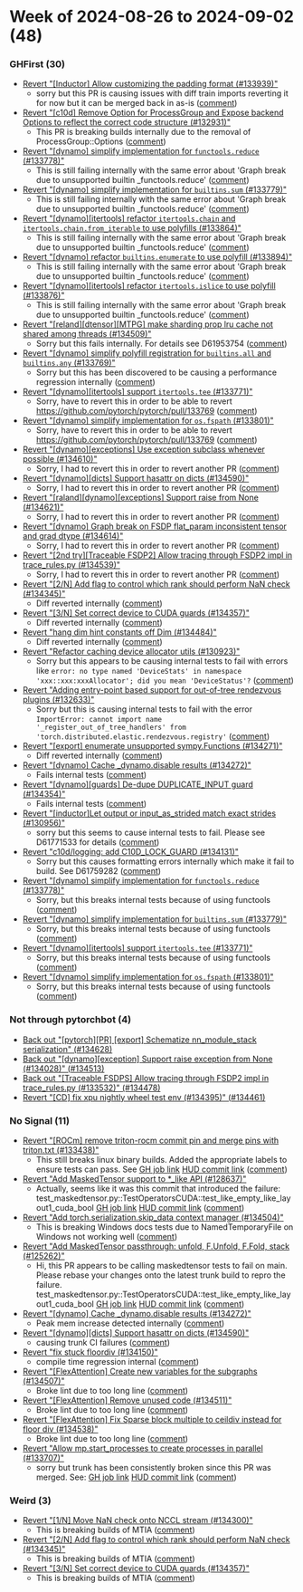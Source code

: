 # Week of 2024-08-26 to 2024-09-02 (48)

### GHFirst (30)

- [Revert "[Inductor] Allow customizing the padding format (#133939)"](https://github.com/pytorch/pytorch/commit/86e03a64e1e9570adfb574bc406cc5f3d8d90209)
  - sorry but this PR is causing issues with diff train imports reverting it for now but it can be merged back in as-is ([comment](https://github.com/pytorch/pytorch/pull/133939#issuecomment-2322635388))
- [Revert "[c10d] Remove Option for ProcessGroup and Expose backend Options to reflect the correct code structure (#132931)"](https://github.com/pytorch/pytorch/commit/351ba3e67c9dba6a1b448b0df4b9500ada1416d6)
  - This PR is breaking builds internally due to the removal of ProcessGroup::Options ([comment](https://github.com/pytorch/pytorch/pull/132931#issuecomment-2321862402))
- [Revert "[dynamo] simplify implementation for `functools.reduce` (#133778)"](https://github.com/pytorch/pytorch/commit/c6ecf57dd26a8f64de9e87e0fcc3d836ac32cc62)
  - This is still failing internally with the same error about 'Graph break due to unsupported builtin _functools.reduce' ([comment](https://github.com/pytorch/pytorch/pull/133778#issuecomment-2321787968))
- [Revert "[dynamo] simplify implementation for `builtins.sum` (#133779)"](https://github.com/pytorch/pytorch/commit/7a85c488a8f3bdd78a986cc659e5f377bb4573d6)
  - This is still failing internally with the same error about 'Graph break due to unsupported builtin _functools.reduce' ([comment](https://github.com/pytorch/pytorch/pull/133778#issuecomment-2321787968))
- [Revert "[dynamo][itertools] refactor `itertools.chain` and `itertools.chain.from_iterable` to use polyfills (#133864)"](https://github.com/pytorch/pytorch/commit/1ad08c7a5b83352e893d5e5f19a10de2afbf9086)
  - This is still failing internally with the same error about 'Graph break due to unsupported builtin _functools.reduce' ([comment](https://github.com/pytorch/pytorch/pull/133778#issuecomment-2321787968))
- [Revert "[dynamo] refactor `builtins.enumerate` to use polyfill (#133894)"](https://github.com/pytorch/pytorch/commit/8aa44e14cf1e31de145ba53047faf6062e9ed338)
  - This is still failing internally with the same error about 'Graph break due to unsupported builtin _functools.reduce' ([comment](https://github.com/pytorch/pytorch/pull/133778#issuecomment-2321787968))
- [Revert "[dynamo][itertools] refactor `itertools.islice` to use polyfill (#133876)"](https://github.com/pytorch/pytorch/commit/10c31e96dfdd2d2ebcdcd6bed01de4e0defe67cc)
  - This is still failing internally with the same error about 'Graph break due to unsupported builtin _functools.reduce' ([comment](https://github.com/pytorch/pytorch/pull/133778#issuecomment-2321787968))
- [Revert "[reland][dtensor][MTPG] make sharding prop lru cache not shared among threads (#134509)"](https://github.com/pytorch/pytorch/commit/ab646cd8059b9309021fdb8b1356416507d12262)
  - Sorry but this fails internally. For details see D61953754 ([comment](https://github.com/pytorch/pytorch/pull/134509#issuecomment-2318323161))
- [Revert "[dynamo] simplify polyfill registration for `builtins.all` and `builtins.any` (#133769)"](https://github.com/pytorch/pytorch/commit/4811dc3de9d461933c4f5cbffc12478f015cc5b9)
  - Sorry but this has been discovered to be causing a performance regression internally ([comment](https://github.com/pytorch/pytorch/pull/133769#issuecomment-2316620213))
- [Revert "[dynamo][itertools] support `itertools.tee` (#133771)"](https://github.com/pytorch/pytorch/commit/f65df5edae97652f2acf50c35cf7d61e3a860209)
  - Sorry, have to revert this in order to be able to revert https://github.com/pytorch/pytorch/pull/133769 ([comment](https://github.com/pytorch/pytorch/pull/133771#issuecomment-2316611158))
- [Revert "[dynamo] simplify implementation for `os.fspath` (#133801)"](https://github.com/pytorch/pytorch/commit/eaec9e80b80e5e6b372b183c1ea308bcc3e58f93)
  - Sorry, have to revert this in order to be able to revert https://github.com/pytorch/pytorch/pull/133769 ([comment](https://github.com/pytorch/pytorch/pull/133771#issuecomment-2316611158))
- [Revert "[dynamo][exceptions] Use exception subclass whenever possible (#134610)"](https://github.com/pytorch/pytorch/commit/f0fceed432b0ea67eb9b5765133ec8e38cb6ea1c)
  - Sorry, I had to revert this in order to revert another PR ([comment](https://github.com/pytorch/pytorch/pull/134610#issuecomment-2316568553))
- [Revert "[dynamo][dicts] Support hasattr on dicts (#134590)"](https://github.com/pytorch/pytorch/commit/67d7040fce79d37ebc8a5a42bcafaabd4fd8f58e)
  - Sorry, I had to revert this in order to revert another PR ([comment](https://github.com/pytorch/pytorch/pull/134610#issuecomment-2316568553))
- [Revert "[raland][dynamo][exceptions] Support raise from None (#134621)"](https://github.com/pytorch/pytorch/commit/40cebde3bceb1073fe5458e8d61a491ee3e138c4)
  - Sorry, I had to revert this in order to revert another PR ([comment](https://github.com/pytorch/pytorch/pull/134610#issuecomment-2316568553))
- [Revert "[dynamo] Graph break on FSDP flat_param inconsistent tensor and grad dtype (#134614)"](https://github.com/pytorch/pytorch/commit/c35d1f7b3aa4ec00017972c9d8ff1bb74436ba5c)
  - Sorry, I had to revert this in order to revert another PR ([comment](https://github.com/pytorch/pytorch/pull/134610#issuecomment-2316568553))
- [Revert "[2nd try][Traceable FSDP2] Allow tracing through FSDP2 impl in trace_rules.py (#134539)"](https://github.com/pytorch/pytorch/commit/25531eb735c6c1ea38d60896fa74f561ab1f5174)
  - Sorry, I had to revert this in order to revert another PR ([comment](https://github.com/pytorch/pytorch/pull/134539#issuecomment-2316568257))
- [Revert "[2/N] Add flag to control which rank should perform NaN check (#134345)"](https://github.com/pytorch/pytorch/commit/66c33d59898632af038f8dedc110a46ba8d23e55)
  - Diff reverted internally ([comment](https://github.com/pytorch/pytorch/pull/134345#issuecomment-2316133024))
- [Revert "[3/N] Set correct device to CUDA guards (#134357)"](https://github.com/pytorch/pytorch/commit/23e26b84af58e3ea3ca7acc27ec11bd0f0279ca5)
  - Diff reverted internally ([comment](https://github.com/pytorch/pytorch/pull/134357#issuecomment-2316121423))
- [Revert "hang dim hint constants off Dim (#134484)"](https://github.com/pytorch/pytorch/commit/13d40f6fc5908907701382f6be71f128ce3650b6)
  - Diff reverted internally ([comment](https://github.com/pytorch/pytorch/pull/134484#issuecomment-2315749549))
- [Revert "Refactor caching device allocator utils (#130923)"](https://github.com/pytorch/pytorch/commit/2c88a923a79dc6bbb6fa496f42f13b46ad1360c6)
  - Sorry but this appears to be causing internal tests to fail with errors like `error: no type named 'DeviceStats' in namespace 'xxx::xxx:xxxAllocator'; did you mean 'DeviceStatus'?` ([comment](https://github.com/pytorch/pytorch/pull/130923#issuecomment-2315730155))
- [Revert "Adding entry-point based support for out-of-tree rendezvous plugins (#132633)"](https://github.com/pytorch/pytorch/commit/d52aff3e736c1df143adc162f6b84e6e280dce9a)
  - Sorry but this is causing internal tests to fail with the error `ImportError: cannot import name '_register_out_of_tree_handlers' from 'torch.distributed.elastic.rendezvous.registry'` ([comment](https://github.com/pytorch/pytorch/pull/132633#issuecomment-2315716201))
- [Revert "[export] enumerate unsupported sympy.Functions (#134271)"](https://github.com/pytorch/pytorch/commit/141a9c720465287a7f3900f16be2330bc5e14b92)
  - Diff reverted internally ([comment](https://github.com/pytorch/pytorch/pull/134271#issuecomment-2311353460))
- [Revert "[dynamo] Cache _dynamo.disable results (#134272)"](https://github.com/pytorch/pytorch/commit/42955e04f1c9a51391614965e6b3884a594de6df)
  - Fails internal tests ([comment](https://github.com/pytorch/pytorch/pull/134272#issuecomment-2310649115))
- [Revert "[dynamo][guards] De-dupe DUPLICATE_INPUT guard (#134354)"](https://github.com/pytorch/pytorch/commit/e94bdc78763838b04a5e6436240d43c2b0ca06a1)
  - Fails internal tests ([comment](https://github.com/pytorch/pytorch/pull/134272#issuecomment-2310649115))
- [Revert "[inductor]Let output or input_as_strided match exact strides  (#130956)"](https://github.com/pytorch/pytorch/commit/17e8a51ff2cc0f3e2b16e17c00913188404f951a)
  - sorry but this seems to cause internal tests to fail. Please see D61771533 for details ([comment](https://github.com/pytorch/pytorch/pull/130956#issuecomment-2310490049))
- [Revert "c10d/logging: add C10D_LOCK_GUARD (#134131)"](https://github.com/pytorch/pytorch/commit/1c4780e69a415b32bfb2ba262281c700465368d8)
  - Sorry but this causes formatting errors internally which make it fail to build. See D61759282 ([comment](https://github.com/pytorch/pytorch/pull/134131#issuecomment-2310455878))
- [Revert "[dynamo] simplify implementation for `functools.reduce` (#133778)"](https://github.com/pytorch/pytorch/commit/50e90d7203bcea282fe5482fd93d11519bbfefe4)
  - Sorry, but this breaks internal tests because of using functools ([comment](https://github.com/pytorch/pytorch/pull/133778#issuecomment-2310445169))
- [Revert "[dynamo] simplify implementation for `builtins.sum` (#133779)"](https://github.com/pytorch/pytorch/commit/472c7cf962f95d7338bbbfe03fe1140b6ffbe909)
  - Sorry, but this breaks internal tests because of using functools ([comment](https://github.com/pytorch/pytorch/pull/133778#issuecomment-2310445169))
- [Revert "[dynamo][itertools] support `itertools.tee` (#133771)"](https://github.com/pytorch/pytorch/commit/3d7f3f6a555b95288bccd8429275594d9aedc350)
  - Sorry, but this breaks internal tests because of using functools ([comment](https://github.com/pytorch/pytorch/pull/133778#issuecomment-2310445169))
- [Revert "[dynamo] simplify implementation for `os.fspath` (#133801)"](https://github.com/pytorch/pytorch/commit/e1fc4362fb0e8999660ebab64726301eec05526d)
  - Sorry, but this breaks internal tests because of using functools ([comment](https://github.com/pytorch/pytorch/pull/133778#issuecomment-2310445169))

### Not through pytorchbot (4)

- [Back out "[pytorch][PR] [export] Schematize nn_module_stack serialization" (#134628)](https://github.com/pytorch/pytorch/commit/71d0eff6e762cd558c6512b91d29153ca0658e58)
- [Back out "[dynamo][exception] Support raise exception from None (#134028)" (#134513)](https://github.com/pytorch/pytorch/commit/de57a6e806e990fa1b6914ca2b4aabb91bc7bc81)
- [Back out "[Traceable FSDPS] Allow tracing through FSDP2 impl in trace_rules.py (#133532)" (#134478)](https://github.com/pytorch/pytorch/commit/43bbd781f27e121820bd981fdeac37759eb8855d)
- [Revert "[CD] fix xpu nightly wheel test env (#134395)" (#134461)](https://github.com/pytorch/pytorch/commit/be96ccf77c460efc85d281efd501601368d90b55)

### No Signal (11)

- [Revert "[ROCm] remove triton-rocm commit pin and merge pins with triton.txt (#133438)"](https://github.com/pytorch/pytorch/commit/a1ba8e61d1b93f2116c5cccf1ce4b74a3fdaead4)
  - This still breaks linux binary builds. Added the appropriate labels to ensure tests can pass. See [GH job link](https://github.com/pytorch/pytorch/actions/runs/10626427003/job/29460479554) [HUD commit link](https://hud.pytorch.org/pytorch/pytorch/commit/5e8bf29148a590318f678620f84be8f4d5ffff5c) ([comment](https://github.com/pytorch/pytorch/pull/133438#issuecomment-2322246198))
- [Revert "Add MaskedTensor support to *_like API (#128637)"](https://github.com/pytorch/pytorch/commit/503c0dd923fa1f96621f2bfad1772ef58a44c08f)
  - Actually, seems like it was this commit that introduced the failure: test_maskedtensor.py::TestOperatorsCUDA::test_like_empty_like_layout1_cuda_bool [GH job link](https://github.com/pytorch/pytorch/actions/runs/10604690725/job/29392898277) [HUD commit link](https://hud.pytorch.org/pytorch/pytorch/commit/b6e51711a0ea6174806e75ab6e208d2d910b45f5) ([comment](https://github.com/pytorch/pytorch/pull/128637#issuecomment-2316554188))
- [Revert "Add torch.serialization.skip_data context manager (#134504)"](https://github.com/pytorch/pytorch/commit/128544399441fa0ab32f2a95237212c911da5078)
  - This is breaking Windows docs tests due to NamedTemporaryFile on Windows not working well ([comment](https://github.com/pytorch/pytorch/pull/134504#issuecomment-2316543901))
- [Revert "Add MaskedTensor passthrough: unfold, F.Unfold, F.Fold, stack (#125262)"](https://github.com/pytorch/pytorch/commit/f997b2b8e6f8f394961b96c4c4161d9643311e52)
  - Hi, this PR appears to be calling maskedtensor tests to fail on main. Please rebase your changes onto the latest trunk build to repro the failure. test_maskedtensor.py::TestOperatorsCUDA::test_like_empty_like_layout1_cuda_bool [GH job link](https://github.com/pytorch/pytorch/actions/runs/10604716811/job/29393256312) [HUD commit link](https://hud.pytorch.org/pytorch/pytorch/commit/f685018ea9d08f98cbd7106028db134f967f74d3) ([comment](https://github.com/pytorch/pytorch/pull/125262#issuecomment-2316387447))
- [Revert "[dynamo] Cache _dynamo.disable results (#134272)"](https://github.com/pytorch/pytorch/commit/7b3da5f297521415cea977173d360a32bc06f730)
  - Peak mem increase detected internally ([comment](https://github.com/pytorch/pytorch/pull/134272#issuecomment-2316308170))
- [Revert "[dynamo][dicts] Support hasattr on dicts (#134590)"](https://github.com/pytorch/pytorch/commit/30094bedbc20cccef1fc6fa1ce4a74b8530be4f9)
  - causing trunk CI failures ([comment](https://github.com/pytorch/pytorch/pull/134590#issuecomment-2313705582))
- [Revert "fix stuck floordiv (#134150)"](https://github.com/pytorch/pytorch/commit/5b392d22c6e4e934464e90b4cf1d7861cd6861f2)
  - compile time regression internal ([comment](https://github.com/pytorch/pytorch/pull/134150#issuecomment-2313230404))
- [Revert "[FlexAttention] Create new variables for the subgraphs (#134507)"](https://github.com/pytorch/pytorch/commit/3418708abfc21d190a4658c477bfb2f42ac107f6)
  - Broke lint due to too long line ([comment](https://github.com/pytorch/pytorch/pull/134507#issuecomment-2312505955))
- [Revert "[FlexAttention] Remove unused code (#134511)"](https://github.com/pytorch/pytorch/commit/87a3f664e19b2577252316b028b324ba8370a681)
  - Broke lint due to too long line ([comment](https://github.com/pytorch/pytorch/pull/134507#issuecomment-2312505955))
- [Revert "[FlexAttention] Fix Sparse block multiple to ceildiv instead for floor div (#134538)"](https://github.com/pytorch/pytorch/commit/3e10a1eb5ae4f2e3b16f4029b993fcda7400a772)
  - Broke lint due to too long line ([comment](https://github.com/pytorch/pytorch/pull/134507#issuecomment-2312505955))
- [Revert "Allow mp.start_processes to create processes in parallel (#133707)"](https://github.com/pytorch/pytorch/commit/adcce538b78f11c644901c74a0385288f63d89e5)
  - sorry but trunk has been consistently broken since this PR was merged. See: [GH job link](https://github.com/pytorch/pytorch/actions/runs/10529617600/job/29191757055) [HUD commit link](https://hud.pytorch.org/pytorch/pytorch/commit/3546628a2a167ace6060737eeccf8ee8fd87ddc0) ([comment](https://github.com/pytorch/pytorch/pull/133707#issuecomment-2310709523))

### Weird (3)

- [Revert "[1/N] Move NaN check onto NCCL stream (#134300)"](https://github.com/pytorch/pytorch/commit/cbf5ba1e970fc06680cc1bca82c38cffb6baed45)
  - This is breaking builds of MTIA ([comment](https://github.com/pytorch/pytorch/pull/134300#issuecomment-2316559704))
- [Revert "[2/N] Add flag to control which rank should perform NaN check (#134345)"](https://github.com/pytorch/pytorch/commit/33d0c11b26f03e2cb71ef18171724739b0897958)
  - This is breaking builds of MTIA ([comment](https://github.com/pytorch/pytorch/pull/134300#issuecomment-2316559704))
- [Revert "[3/N] Set correct device to CUDA guards (#134357)"](https://github.com/pytorch/pytorch/commit/43dc17fd0072693d497e82a4a4f71acaff293578)
  - This is breaking builds of MTIA ([comment](https://github.com/pytorch/pytorch/pull/134300#issuecomment-2316559704))

